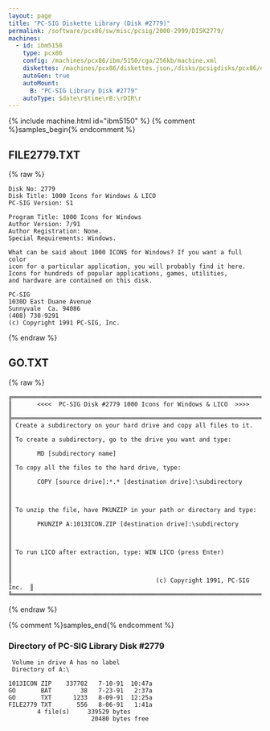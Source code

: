 ```yaml
---
layout: page
title: "PC-SIG Diskette Library (Disk #2779)"
permalink: /software/pcx86/sw/misc/pcsig/2000-2999/DISK2779/
machines:
  - id: ibm5150
    type: pcx86
    config: /machines/pcx86/ibm/5150/cga/256kb/machine.xml
    diskettes: /machines/pcx86/diskettes.json,/disks/pcsigdisks/pcx86/diskettes.json
    autoGen: true
    autoMount:
      B: "PC-SIG Library Disk #2779"
    autoType: $date\r$time\rB:\rDIR\r
---
```


{% include machine.html id="ibm5150" %}
{% comment %}samples_begin{% endcomment %}

## FILE2779.TXT

{% raw %}
```
Disk No: 2779
Disk Title: 1000 Icons for Windows & LICO
PC-SIG Version: S1

Program Title: 1000 Icons for Windows
Author Version: 7/91
Author Registration: None.
Special Requirements: Windows.

What can be said about 1000 ICONS for Windows? If you want a full color
icon for a particular application, you will probably find it here.
Icons for hundreds of popular applications, games, utilities,
and hardware are contained on this disk.

PC-SIG
1030D East Duane Avenue
Sunnyvale  Ca. 94086
(408) 730-9291
(c) Copyright 1991 PC-SIG, Inc.
```
{% endraw %}

## GO.TXT

{% raw %}
```
╔═════════════════════════════════════════════════════════════════════════╗
║       <<<<  PC-SIG Disk #2779 1000 Icons for Windows & LICO  >>>>       ║
╠═════════════════════════════════════════════════════════════════════════╣
║ Create a subdirectory on your hard drive and copy all files to it.      ║
║ To create a subdirectory, go to the drive you want and type:            ║
║       MD [subdirectory name]                                            ║
║ To copy all the files to the hard drive, type:                          ║
║       COPY [source drive]:*.* [destination drive]:\subdirectory         ║
║                                                                         ║
║ To unzip the file, have PKUNZIP in your path or directory and type:     ║
║       PKUNZIP A:1013ICON.ZIP [destination drive]:\subdirectory          ║
║                                                                         ║
║ To run LICO after extraction, type: WIN LICO (press Enter)              ║
║                                                                         ║
║                                        (c) Copyright 1991, PC-SIG Inc.  ║
╚═════════════════════════════════════════════════════════════════════════╝
```
{% endraw %}

{% comment %}samples_end{% endcomment %}

### Directory of PC-SIG Library Disk #2779

     Volume in drive A has no label
     Directory of A:\

    1013ICON ZIP    337702   7-10-91  10:47a
    GO       BAT        38   7-23-91   2:37a
    GO       TXT      1233   8-09-91  12:25a
    FILE2779 TXT       556   8-06-91   1:41a
            4 file(s)     339529 bytes
                           20480 bytes free
